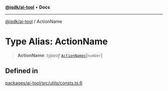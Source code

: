 [**@isdk/ai-tool**](../README.md) • **Docs**

***

[@isdk/ai-tool](../globals.md) / ActionName

# Type Alias: ActionName

> **ActionName**: *typeof* [`ActionNames`](../variables/ActionNames.md)\[`number`\]

## Defined in

[packages/ai-tool/src/utils/consts.ts:6](https://github.com/isdk/ai-tool.js/blob/e324043799402aa2caa41711a9168487ab85c166/src/utils/consts.ts#L6)
